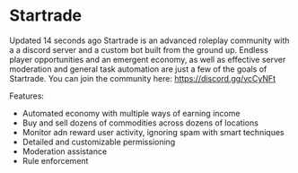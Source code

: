 # Startrade
  Updated 14 seconds ago    Startrade is an advanced roleplay community with a a discord server and a custom bot built from the ground up. Endless player opportunities and an emergent economy, as well as effective server moderation and general task automation are just a few of the goals of Startrade.
You can join the community here: 
https://discord.gg/vcCyNFt


Features:
- Automated economy with multiple ways of earning income
- Buy and sell dozens of commodities across dozens of locations
- Monitor adn reward user activity, ignoring spam with smart techniques
- Detailed and customizable permissioning
- Moderation assistance
- Rule enforcement
